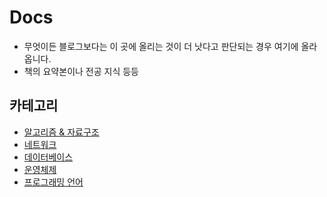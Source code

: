 # Docs

- 무엇이든 블로그보다는 이 곳에 올리는 것이 더 낫다고 판단되는 경우 여기에 올라옵니다.
- 책의 요약본이나 전공 지식 등등

## 카테고리

- [알고리즘 & 자료구조](./Algorithm/)
- [네트워크](./Network/)
- [데이터베이스](./DataBase/)
- [운영체제](./OperatingSystem/)
- [프로그래밍 언어](./ProgrammingLanguage/)